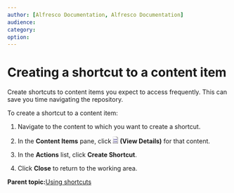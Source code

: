 ```yaml
---
author: [Alfresco Documentation, Alfresco Documentation]
audience: 
category: 
option: 
---
```


# Creating a shortcut to a content item

Create shortcuts to content items you expect to access frequently. This can save you time navigating the repository.

To create a shortcut to a content item:

1.  Navigate to the content to which you want to create a shortcut.

2.  In the **Content Items** pane, click ![View Details](../images/im-viewdetails.png) **\(View Details\)** for that content.

3.  In the **Actions** list, click **Create Shortcut**.

4.  Click **Close** to return to the working area.


**Parent topic:**[Using shortcuts](../concepts/cuh-shortcut.md)

